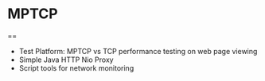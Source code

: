 # MPTCP 
==
- Test Platform: MPTCP vs TCP performance testing on web page viewing
- Simple Java HTTP Nio Proxy
- Script tools for network monitoring
